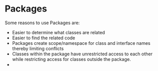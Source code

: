 # Packages

Some reasons to use Packages are:

* Easier to determine what classes are related
* Easier to find the related code
* Packages create scope/namespace for class and interface names thereby limiting conflicts
* Classes within the package have unrestricted access to each other while restricting access for classes outside the
  package.
* 
